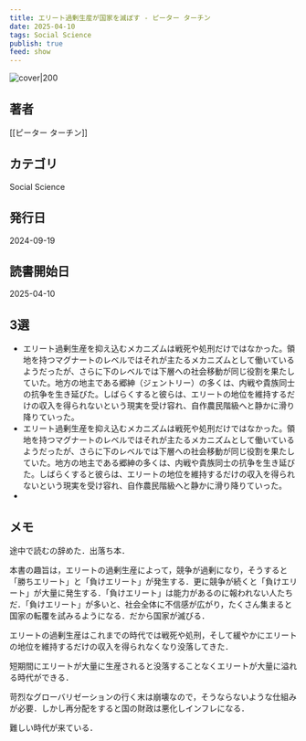 ```yaml
---
title: エリート過剰生産が国家を滅ぼす - ピーター ターチン
date: 2025-04-10
tags: Social Science
publish: true
feed: show
---
```

![cover|200](http://books.google.com/books/content?id=71kgEQAAQBAJ&printsec=frontcover&img=1&zoom=1&edge=curl&source=gbs_api)
## 著者
[[ピーター ターチン]]
## カテゴリ
Social Science
## 発行日
2024-09-19
## 読書開始日
2025-04-10

## 3選
- エリート過剰生産を抑え込むメカニズムは戦死や処刑だけではなかった。領地を持つマグナートのレベルではそれが主たるメカニズムとして働いているようだったが、さらに下のレベルでは下層への社会移動が同じ役割を果たしていた。地方の地主である郷紳（ジェントリー）の多くは、内戦や貴族同士の抗争を生き延びた。しばらくすると彼らは、エリートの地位を維持するだけの収入を得られないという現実を受け容れ、自作農民階級へと静かに滑り降りていった。
- エリート過剰生産を抑え込むメカニズムは戦死や処刑だけではなかった。領地を持つマグナートのレベルではそれが主たるメカニズムとして働いているようだったが、さらに下のレベルでは下層への社会移動が同じ役割を果たしていた。地方の地主である郷紳の多くは、内戦や貴族同士の抗争を生き延びた。しばらくすると彼らは、エリートの地位を維持するだけの収入を得られないという現実を受け容れ、自作農民階級へと静かに滑り降りていった。
- 
## メモ
途中で読むの辞めた．出落ち本．

本書の趣旨は，エリートの過剰生産によって，競争が過剰になり，そうすると「勝ちエリート」と「負けエリート」が発生する．更に競争が続くと「負けエリート」が大量に発生する．「負けエリート」は能力があるのに報われない人たちだ．「負けエリート」が多いと、社会全体に不信感が広がり，たくさん集まると国家の転覆を試みるようになる．だから国家が滅びる．

エリートの過剰生産はこれまでの時代では戦死や処刑，そして緩やかにエリートの地位を維持するだけの収入を得られなくなり没落してきた．

短期間にエリートが大量に生産されると没落することなくエリートが大量に溢れる時代ができる．

苛烈なグローバリゼーションの行く末は崩壊なので，そうならないような仕組みが必要．しかし再分配をすると国の財政は悪化しインフレになる．

難しい時代が来ている．